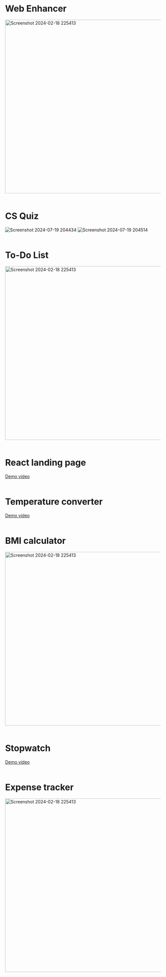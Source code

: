 # Web Enhancer
<img width="560" alt="Screenshot 2024-02-18 225413" src="https://github.com/user-attachments/assets/e58d97ec-71f6-4327-9f5f-d17c87e34450">
<br><br>

# CS Quiz
![Screenshot 2024-07-19 204434](https://github.com/user-attachments/assets/4e07ee43-1dd4-4b94-8fdf-bf198d4d1f91)
![Screenshot 2024-07-19 204514](https://github.com/user-attachments/assets/2508f705-a341-43b7-aac5-803537067f8c)
<br><br>

# To-Do List
<img width="560" alt="Screenshot 2024-02-18 225413" src="https://github.com/user-attachments/assets/e788ab22-59f4-499e-a5af-8818c9c65131">
<br><br>

# React landing page
[Demo video](https://github.com/user-attachments/assets/72e24e0e-1f7d-44f4-8cfa-097b19dafcf5)
<br><br>

# Temperature converter
[Demo video](https://github.com/Bhavaneet/JavaScript-projects/assets/130878982/d761a11a-9be1-4834-908c-b8a41595b16b)
<br><br>

# BMI calculator 
<img width="560" alt="Screenshot 2024-02-18 225413" src="https://github.com/Bhavaneet/JavaScript-projects/assets/130878982/1798b241-041a-4a87-ad7f-3c4e8bda14cd">
<br><br>

# Stopwatch 
[Demo video](https://github.com/Bhavaneet/JavaScript-projects/assets/130878982/6b37ae27-bbc7-466e-8285-a0dd4581dece)
<br><br>

# Expense tracker 
<img width="560" alt="Screenshot 2024-02-18 225413" src="https://github.com/Bhavaneet/JavaScript-projects/assets/130878982/1fcff8ab-ffe0-44f3-94cc-db99ecd4a6a2">
<br><br>
